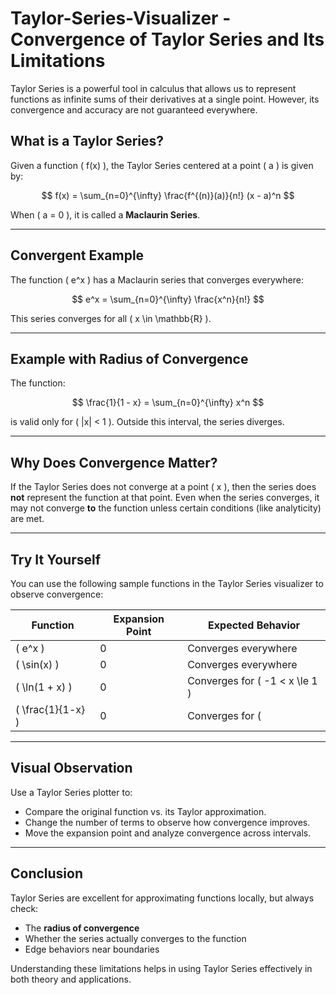 # Taylor-Series-Visualizer - Convergence of Taylor Series and Its Limitations

Taylor Series is a powerful tool in calculus that allows us to represent functions as infinite sums of their derivatives at a single point. However, its convergence and accuracy are not guaranteed everywhere.

## What is a Taylor Series?

Given a function \( f(x) \), the Taylor Series centered at a point \( a \) is given by:

$$
f(x) = \sum_{n=0}^{\infty} \frac{f^{(n)}(a)}{n!} (x - a)^n
$$

When \( a = 0 \), it is called a **Maclaurin Series**.

---

## Convergent Example

The function \( e^x \) has a Maclaurin series that converges everywhere:

$$
e^x = \sum_{n=0}^{\infty} \frac{x^n}{n!}
$$

This series converges for all \( x \in \mathbb{R} \).

---

## Example with Radius of Convergence

The function:

$$
\frac{1}{1 - x} = \sum_{n=0}^{\infty} x^n
$$

is valid only for \( |x| < 1 \). Outside this interval, the series diverges.

---

## Why Does Convergence Matter?

If the Taylor Series does not converge at a point \( x \), then the series does **not** represent the function at that point. Even when the series converges, it may not converge **to** the function unless certain conditions (like analyticity) are met.

---

## Try It Yourself

You can use the following sample functions in the Taylor Series visualizer to observe convergence:

| Function          | Expansion Point | Expected Behavior                    |
|-------------------|-----------------|--------------------------------------|
| \( e^x \)         | 0               | Converges everywhere                 |
| \( \sin(x) \)     | 0               | Converges everywhere                 |
| \( \ln(1 + x) \)  | 0               | Converges for \( -1 < x \le 1 \)     |
| \( \frac{1}{1-x} \) | 0             | Converges for \( |x| < 1 \)          |

---

## Visual Observation

Use a Taylor Series plotter to:
- Compare the original function vs. its Taylor approximation.
- Change the number of terms to observe how convergence improves.
- Move the expansion point and analyze convergence across intervals.

---

## Conclusion

Taylor Series are excellent for approximating functions locally, but always check:
- The **radius of convergence**
- Whether the series actually converges to the function
- Edge behaviors near boundaries

Understanding these limitations helps in using Taylor Series effectively in both theory and applications.
